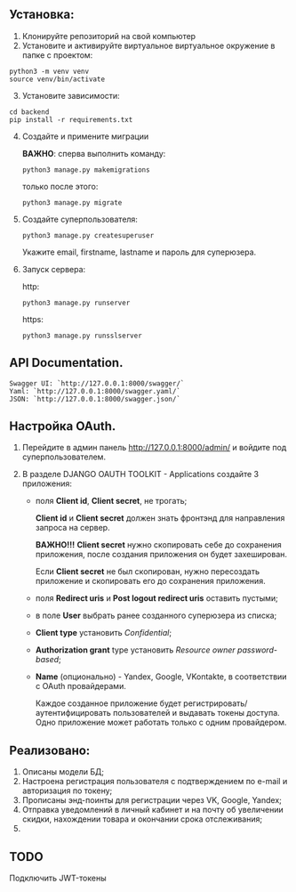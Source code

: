 ## Установка:
1. Клонируйте репозиторий на свой компьютер
2. Установите и активируйте виртуальное виртуальное окружение в папке с проектом:
```
python3 -m venv venv
source venv/bin/activate
```
3. Установите зависимости:
```
cd backend
pip install -r requirements.txt
```

4. Создайте и примените миграции

    **ВАЖНО**: сперва выполнить команду:

    `python3 manage.py makemigrations`

    только после этого:
   
    `python3 manage.py migrate`

5. Создайте суперпользователя:

   `python3 manage.py createsuperuser`

   Укажите email, firstname, lastname и пароль для суперюзера.
  
6. Запуск сервера:
    
    http:

    `python3 manage.py runserver`

    https:

    `python3 manage.py runsslserver`
     

## API Documentation.

    Swagger UI: `http://127.0.0.1:8000/swagger/` 
    Yaml: `http://127.0.0.1:8000/swagger.yaml/` 
    JSON: `http://127.0.0.1:8000/swagger.json/` 


## Настройка OAuth.

1. Перейдите в админ панель http://127.0.0.1:8000/admin/ и войдите под суперпользователем.

2. В разделе DJANGO OAUTH TOOLKIT - Applications создайте 3 приложения:

   - поля **Client id**, **Client secret**, не трогать;
     
     **Client id** и **Client secret** должен знать фронтэнд для направления запроса на сервер.

     **ВАЖНО!!!** **Client secret** нужно скопировать себе до сохранения приложения, после создания приложения он будет захеширован.

     Если **Client secret** не был скопирован, нужно пересоздать приложение и скопировать его до сохранения приложения.
  
   - поля **Redirect uris** и **Post logout redirect uris** оставить пустыми;
  
   - в поле **User** выбрать ранее созданного суперюзера из списка;
  
   - **Client type** установить *Confidential*;
  
   - **Authorization grant** type установить *Resource owner password-based*;
  
   - **Name** (опционально) - Yandex, Google, VKontakte, в соответствии с OAuth провайдерами.

     Каждое созданное приложение будет регистрировать/аутентифицировать пользователей и выдавать токены доступа. Одно приложение может работать только с одним провайдером.


## Реализовано:
1. Описаны модели БД;
2. Настроена регистрация пользователя с подтверждением по e-mail и авторизация по токену;
3. Прописаны энд-поинты для регистрации через VK, Google, Yandex;
4. Отправка уведомлений в личный кабинет и на почту об увеличении скидки, нахождении товара и окончании срока отслеживания;
5. 


## TODO
Подключить JWT-токены
